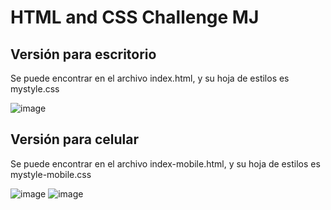 # HTML and CSS Challenge MJ


##  Versión para escritorio

Se puede encontrar en el archivo index.html, y su hoja de estilos es mystyle.css


![image](https://github.com/mapache17/html-css-challenge-mj/assets/91903899/8efac49f-58c4-4c81-a311-07dfd212a399)


##  Versión para celular


Se puede encontrar en el archivo index-mobile.html, y su hoja de estilos es mystyle-mobile.css


![image](https://github.com/mapache17/html-css-challenge-mj/assets/91903899/2e9077ea-7cac-4d91-b6af-7ce7c5ef14d8)
![image](https://github.com/mapache17/html-css-challenge-mj/assets/91903899/ef5916d0-66f2-40d8-abca-dc1c52f06668)

